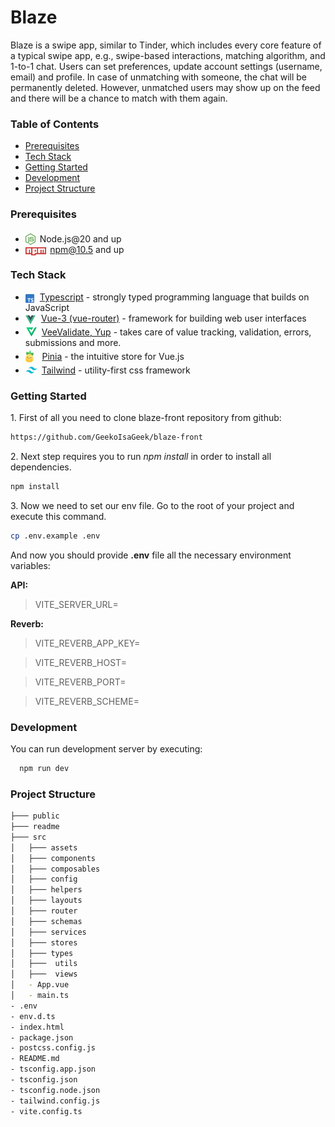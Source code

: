 # Blaze

Blaze is a swipe app, similar to Tinder, which includes every core feature of a typical swipe app, e.g., swipe-based interactions, matching algorithm, and 1-to-1 chat. Users can set preferences, update account settings (username, email) and profile. In case of unmatching with someone, the chat will be permanently deleted. However, unmatched users may show up on the feed and there will be a chance to match with them again.

### Table of Contents

- [Prerequisites](#prerequisites)
- [Tech Stack](#tech-stack)
- [Getting Started](#getting-started)
- [Development](#development)
- [Project Structure](#project-structure)

### Prerequisites

- <img src="readme/assets/node-js.svg" height="18" style="position: relative; margin-right:3px; top: 4px;" /> Node.js@20 and up
- <img src="readme/assets/npm.png" height="13" style="position: relative; top:4px; margin-right: 2px" /> npm@10.5 and up

### Tech Stack

- <img src="readme/assets/typescript.png" height="14" style="position: relative; top: 4px; margin-right: 5px" /> [Typescript](https://www.typescriptlang.org/) - strongly typed programming language that builds on JavaScript
- <img src="readme/assets/vue.png" height="14" style="position: relative; top: 4px; margin-right: 5px" /> [Vue-3 (vue-router)](https://vuejs.org/) - framework for building web user interfaces
- <img src="readme/assets/vee-validate.png" height="19" style="position: relative; top: 4px; margin-right: 3px" /> [VeeValidate, Yup](https://vee-validate.logaretm.com/v4) - takes care of value tracking, validation, errors, submissions and more.
- <img src="readme/assets/pinia.svg" height="19" style="position: relative; top: 4px; margin-right: 10px" /> [Pinia](https://pinia.vuejs.org/) - the intuitive store for Vue.js
- <img src="readme/assets/tailwind.png" height="19" style="position: relative; top: 4px; margin-right: 3px" /> [Tailwind](https://tailwindcss.com/) - utility-first css framework

### Getting Started

1\. First of all you need to clone blaze-front repository from github:

```sh
https://github.com/GeekoIsaGeek/blaze-front
```

2\. Next step requires you to run _npm install_ in order to install all dependencies.

```sh
npm install
```

3\. Now we need to set our env file. Go to the root of your project and execute this command.

```sh
cp .env.example .env
```

And now you should provide **.env** file all the necessary environment variables:

**API:**

> VITE_SERVER_URL=

**Reverb:**

> VITE_REVERB_APP_KEY=

> VITE_REVERB_HOST=

> VITE_REVERB_PORT=

> VITE_REVERB_SCHEME=

### Development

You can run development server by executing:

```sh
  npm run dev
```

### Project Structure

```bash
├─── public
├─── readme
├─── src
│   ├─── assets
│   ├─── components
│   ├─── composables
│   ├─── config
│   ├─── helpers
│   ├─── layouts
│   ├─── router
│   ├─── schemas
│   ├─── services
│   ├─── stores
│   ├─── types
│   ├───  utils
│   ├───  views
│   - App.vue
│   - main.ts
- .env
- env.d.ts
- index.html
- package.json
- postcss.config.js
- README.md
- tsconfig.app.json
- tsconfig.json
- tsconfig.node.json
- tailwind.config.js
- vite.config.ts
```
